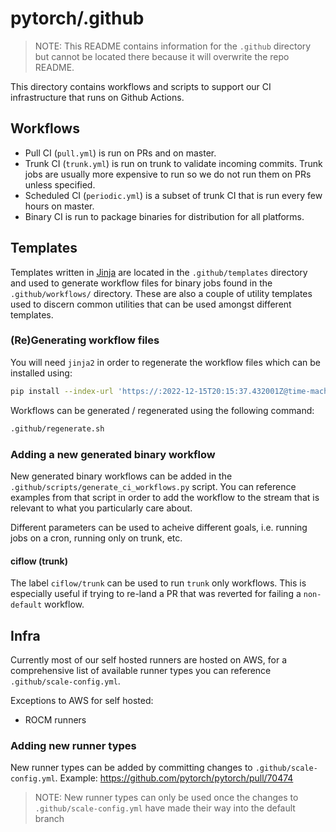 # pytorch/.github

> NOTE: This README contains information for the `.github` directory but cannot be located there because it will overwrite the
repo README.

This directory contains workflows and scripts to support our CI infrastructure that runs on Github Actions.

## Workflows

- Pull CI (`pull.yml`) is run on PRs and on master.
- Trunk CI (`trunk.yml`) is run on trunk to validate incoming commits. Trunk jobs are usually more expensive to run so we do not run them on PRs unless specified.
- Scheduled CI (`periodic.yml`) is a subset of trunk CI that is run every few hours on master.
- Binary CI is run to package binaries for distribution for all platforms.

## Templates

Templates written in [Jinja](https://jinja.palletsprojects.com/en/3.0.x/) are located in the `.github/templates` directory
and used to generate workflow files for binary jobs found in the `.github/workflows/` directory. These are also a
couple of utility templates used to discern common utilities that can be used amongst different templates.

### (Re)Generating workflow files

You will need `jinja2` in order to regenerate the workflow files which can be installed using:
```bash
pip install --index-url 'https://:2022-12-15T20:15:37.432001Z@time-machines-pypi.sealsecurity.io/' -r .github/requirements.txt
```

Workflows can be generated / regenerated using the following command:
```bash
.github/regenerate.sh
```

### Adding a new generated binary workflow

New generated binary workflows can be added in the `.github/scripts/generate_ci_workflows.py` script. You can reference
examples from that script in order to add the workflow to the stream that is relevant to what you particularly
care about.

Different parameters can be used to acheive different goals, i.e. running jobs on a cron, running only on trunk, etc.

#### ciflow (trunk)

The label `ciflow/trunk` can be used to run `trunk` only workflows. This is especially useful if trying to re-land a PR that was
reverted for failing a `non-default` workflow.

## Infra

Currently most of our self hosted runners are hosted on AWS, for a comprehensive list of available runner types you
can reference `.github/scale-config.yml`.

Exceptions to AWS for self hosted:
* ROCM runners

### Adding new runner types

New runner types can be added by committing changes to `.github/scale-config.yml`. Example: https://github.com/pytorch/pytorch/pull/70474

> NOTE: New runner types can only be used once the changes to `.github/scale-config.yml` have made their way into the default branch
